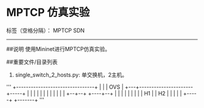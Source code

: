 # MPTCP 仿真实验

标签（空格分隔）： MPTCP SDN

---

##说明
使用Mininet进行MPTCP仿真实验。

##重要文件/目录列表
1. single_switch_2_hosts.py:
单交换机，2主机。

'''
+--------------------------------+
|                                |
|       OVS                      |
+---+----------------------+-----+
    |                      |
    |                      |
    |                      |
    |                      |
    |                      |
    |                      |
 +--+--+              +----+--+
 |     |              |       |
 |     |              |       |
 | H1  |              | H2    |
 |     |              |       |
 +-----+              +-------+
'''



